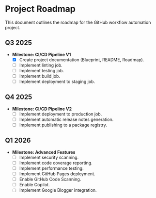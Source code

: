# Project Roadmap

This document outlines the roadmap for the GitHub workflow automation project.

## Q3 2025

*   **Milestone: CI/CD Pipeline V1**
    *   [x] Create project documentation (Blueprint, README, Roadmap).
    *   [ ] Implement linting job.
    *   [ ] Implement testing job.
    *   [ ] Implement build job.
    *   [ ] Implement deployment to staging job.

## Q4 2025

*   **Milestone: CI/CD Pipeline V2**
    *   [ ] Implement deployment to production job.
    *   [ ] Implement automatic release notes generation.
    *   [ ] Implement publishing to a package registry.

## Q1 2026

*   **Milestone: Advanced Features**
    *   [ ] Implement security scanning.
    *   [ ] Implement code coverage reporting.
    *   [ ] Implement performance testing.
    *   [ ] Implement GitHub Pages deployment.
    *   [ ] Enable GitHub Code Scanning.
    *   [ ] Enable Copilot.
    *   [ ] Implement Google Blogger integration.
